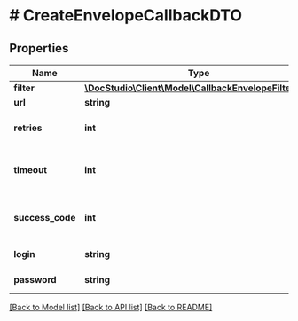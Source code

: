 # # CreateEnvelopeCallbackDTO

## Properties

Name | Type | Description | Notes
------------ | ------------- | ------------- | -------------
**filter** | [**\DocStudio\Client\Model\CallbackEnvelopeFilterDTO**](CallbackEnvelopeFilterDTO.md) |  |
**url** | **string** | Callback url |
**retries** | **int** | Retries count, 0 &lt; X &lt;&#x3D; 10 |
**timeout** | **int** | Request timeout (ms), 100 &lt; X &lt; 60000 |
**success_code** | **int** | Http response success code | [optional] [default to 200]
**login** | **string** | Basic auth login | [optional]
**password** | **string** | Basic auth password | [optional]

[[Back to Model list]](../../README.md#models) [[Back to API list]](../../README.md#endpoints) [[Back to README]](../../README.md)
